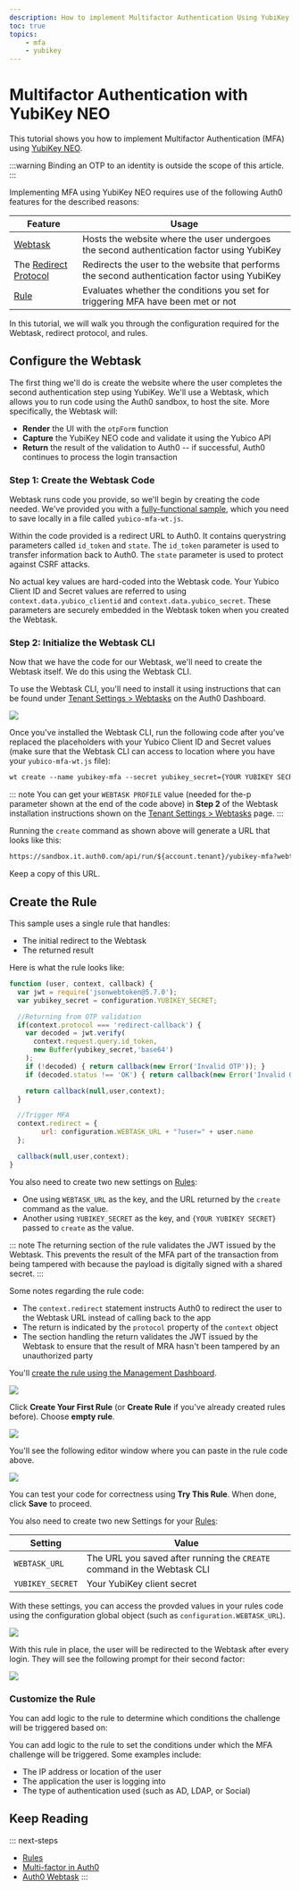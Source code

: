 ```yaml
---
description: How to implement Multifactor Authentication Using YubiKey NEO.
toc: true
topics:
    - mfa
    - yubikey
---
```

# Multifactor Authentication with YubiKey NEO

This tutorial shows you how to implement Multifactor Authentication (MFA) using [YubiKey NEO](https://www.yubico.com/products/yubikey-hardware/yubikey-neo/).

:::warning
Binding an OTP to an identity is outside the scope of this article.
:::

Implementing MFA using YubiKey NEO requires use of the following Auth0 features for the described reasons:

| Feature | Usage |
| - | - |
| [Webtask](https://webtask.io) | Hosts the website where the user undergoes the second authentication factor using YubiKey |
| The [Redirect Protocol](/rules/redirect) | Redirects the user to the website that performs the second authentication factor using YubiKey |
| [Rule](/rules) | Evaluates whether the conditions you set for triggering MFA have been met or not |

In this tutorial, we will walk you through the configuration required for the Webtask, redirect protocol, and rules.

## Configure the Webtask

The first thing we'll do is create the website where the user completes the second authentication step using YubiKey. We'll use a Webtask, which allows you to run code using the Auth0 sandbox, to host the site. More specifically, the Webtask will:

* **Render** the UI with the `otpForm` function
* **Capture** the YubiKey NEO code and validate it using the Yubico API
* **Return** the result of the validation to Auth0 -- if successful, Auth0 continues to process the login transaction

### Step 1: Create the Webtask Code

Webtask runs code you provide, so we'll begin by creating the code needed. We've provided you with a [fully-functional sample](https://github.com/auth0/rules/blob/master/redirect-rules/yubico-mfa.md), which you need to save locally in a file called `yubico-mfa-wt.js`.

Within the code provided is a redirect URL to Auth0. It contains querystring parameters called `id_token` and `state`. The `id_token` parameter is used to transfer information back to Auth0. The `state` parameter is used to protect against CSRF attacks.

No actual key values are hard-coded into the Webtask code. Your Yubico Client ID and Secret values are referred to using `context.data.yubico_clientid` and `context.data.yubico_secret`. These parameters are securely embedded in the Webtask token when you created the Webtask.

### Step 2: Initialize the Webtask CLI

Now that we have the code for our Webtask, we'll need to create the Webtask itself. We do this using the Webtask CLI.

To use the Webtask CLI, you'll need to install it using instructions that can be found under [Tenant Settings > Webtasks](${manage_url}/#/tenant/webtasks) on the Auth0 Dashboard.

![](/media/articles/mfa/yubi-1.png)

Once you've installed the Webtask CLI, run the following code after you've replaced the placeholders with your Yubico Client ID and Secret values (make sure that the Webtask CLI can access to location where you have your `yubico-mfa-wt.js` file):

```txt
wt create --name yubikey-mfa --secret yubikey_secret={YOUR YUBIKEY SECRET} --secret yubikey_clientid={YOUR YUBIKEY CLIENT ID} --secret returnUrl=https://${account.namespace}/continue --profile {WEBTASK PROFILE} yubico-mfa-wt.js
```

::: note
You can get your `WEBTASK PROFILE` value (needed for the-p parameter shown at the end of the code above) in **Step 2** of the Webtask installation instructions shown on the [Tenant Settings > Webtasks](${manage_url}/#/tenant/webtasks) page.
:::

Running the `create` command as shown above will generate a URL that looks like this:

```txt
https://sandbox.it.auth0.com/api/run/${account.tenant}/yubikey-mfa?webtask_no_cache=1
```

Keep a copy of this URL.

## Create the Rule

This sample uses a single rule that handles:

* The initial redirect to the Webtask
* The returned result

Here is what the rule looks like:

```js
function (user, context, callback) {
  var jwt = require('jsonwebtoken@5.7.0');
  var yubikey_secret = configuration.YUBIKEY_SECRET;

  //Returning from OTP validation
  if(context.protocol === 'redirect-callback') {
    var decoded = jwt.verify(
      context.request.query.id_token,
      new Buffer(yubikey_secret,'base64')
    );
    if (!decoded) { return callback(new Error('Invalid OTP')); }
    if (decoded.status !== 'OK') { return callback(new Error('Invalid OTP Status')); }

    return callback(null,user,context);
  }

  //Trigger MFA
  context.redirect = {
        url: configuration.WEBTASK_URL + "?user=" + user.name
  };

  callback(null,user,context);
}
```

You also need to create two new settings on [Rules](${manage_url}/#/rules):

* One using `WEBTASK_URL` as the key, and the URL returned by the `create` command as the value.
* Another using `YUBIKEY_SECRET` as the key, and `{YOUR YUBIKEY SECRET}` passed to `create` as the value.

::: note
The returning section of the rule validates the JWT issued by the Webtask. This prevents the result of the MFA part of the transaction from being tampered with because the payload is digitally signed with a shared secret.
:::

Some notes regarding the rule code:

* The `context.redirect` statement instructs Auth0 to redirect the user to the Webtask URL instead of calling back to the app
* The return is indicated by the `protocol` property of the `context` object
* The section handling the return validates the JWT issued by the Webtask to ensure that the result of MRA hasn't been tampered by an unauthorized party

You'll [create the rule using the Management Dashboard](${manage_url}/#/rules).

![](/media/articles/mfa/yubi-2.png)

Click **Create Your First Rule** (or **Create Rule** if you've already created rules before). Choose **empty rule**.

![](/media/articles/mfa/yubi-3.png)

You'll see the following editor window where you can paste in the rule code above.

![](/media/articles/mfa/yubi-4.png)

You can test your code for correctness using **Try This Rule**. When done, click **Save** to proceed.

You also need to create two new Settings for your [Rules](${manage_url}/#/rules):

| Setting | Value |
| - | - |
| `WEBTASK_URL` | The URL you saved after running the `CREATE` command in the Webtask CLI |
| `YUBIKEY_SECRET` | Your YubiKey client secret |

With these settings, you can access the provded values in your rules code using the configuration global object (such as `configuration.WEBTASK_URL`).

![](/media/articles/mfa/yubi-5.png)

With this rule in place, the user will be redirected to the Webtask after every login. They will see the following prompt for their second factor:

![](/media/articles/mfa/yubico-mfa.png)

### Customize the Rule

You can add logic to the rule to determine which conditions the challenge will be triggered based on:

You can add logic to the rule to set the conditions under which the MFA challenge will be triggered. Some examples include:

* The IP address or location of the user
* The application the user is logging into
* The type of authentication used (such as AD, LDAP, or Social)

## Keep Reading

::: next-steps
* [Rules](/rules)
* [Multi-factor in Auth0](/multifactor-authentication)
* [Auth0 Webtask](https://webtask.io/)
:::
